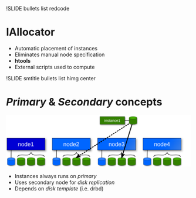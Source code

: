 !SLIDE bullets list redcode

# IAllocator

* Automatic placement of instances
* Eliminates manual node specification
* **htools**
* External scripts used to compute

!SLIDE smtitle bullets list himg center

# _Primary_ & _Secondary_ concepts

![primary-secondary](primary-secondary.png)

* Instances always runs on _primary_
* Uses secondary node for _disk replication_
* Depends on _disk template_ (i.e. drbd)
